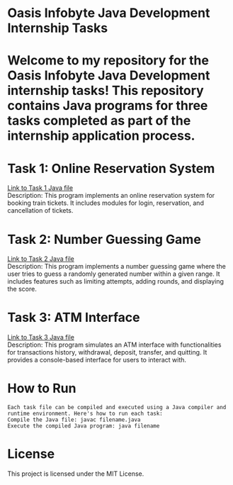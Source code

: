 # Oasis Infobyte Java Development Internship Tasks
# Welcome to my repository for the Oasis Infobyte Java Development internship tasks! This repository contains Java programs for three tasks completed as part of the internship application process.


# Task 1: Online Reservation System
[Link to Task 1 Java file](https://github.com/manishjr26/OIBSIP/blob/main/Oasis_Task1_Online_Reservation.java) <br>
Description: This program implements an online reservation system for booking train tickets. It includes modules for login, reservation, and cancellation of tickets.

# Task 2: Number Guessing Game
[Link to Task 2 Java file](https://github.com/manishjr26/OIBSIP/blob/main/Oasis_Task2.NumberGuessingGame.java) <br>
Description: This program implements a number guessing game where the user tries to guess a randomly generated number within a given range. It includes features such as limiting attempts, adding rounds, and displaying the score.

# Task 3: ATM Interface
[Link to Task 3 Java file](https://github.com/manishjr26/OIBSIP/blob/main/Oasis_Task3_ATM_Interface.java) <br>
Description: This program simulates an ATM interface with functionalities for transactions history, withdrawal, deposit, transfer, and quitting. It provides a console-based interface for users to interact with.



# How to Run
    Each task file can be compiled and executed using a Java compiler and runtime environment. Here's how to run each task:
    Compile the Java file: javac filename.java
    Execute the compiled Java program: java filename

# License
  This project is licensed under the MIT License.


